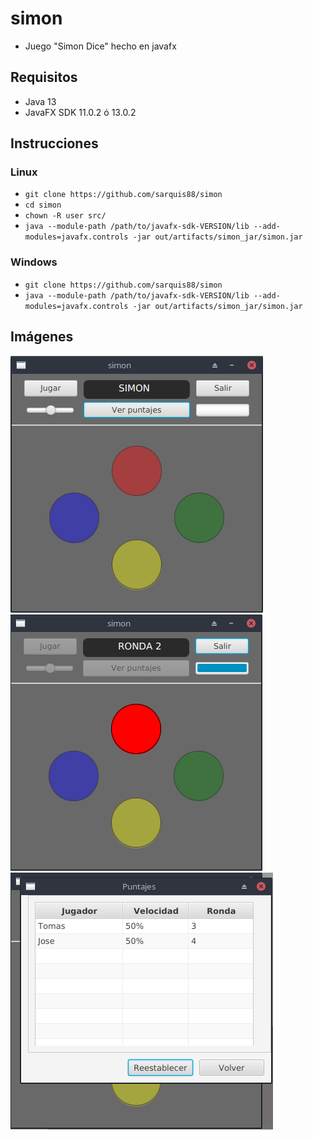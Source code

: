 # simon
* Juego "Simon Dice" hecho en javafx
## Requisitos
* Java 13 
* JavaFX SDK 11.0.2 ó 13.0.2
## Instrucciones 
### Linux
* ```git clone https://github.com/sarquis88/simon```
* ```cd simon```
* ```chown -R user src/```
* ```java --module-path /path/to/javafx-sdk-VERSION/lib --add-modules=javafx.controls -jar out/artifacts/simon_jar/simon.jar```
### Windows
* ```git clone https://github.com/sarquis88/simon```
* ```java --module-path /path/to/javafx-sdk-VERSION/lib --add-modules=javafx.controls -jar out/artifacts/simon_jar/simon.jar```
## Imágenes 
![Inicio](https://github.com/sarquis88/simon/blob/master/simon0.png)
![Jugando](https://github.com/sarquis88/simon/blob/master/simon1.png)
![Puntajes](https://github.com/sarquis88/simon/blob/master/simon2.png)
